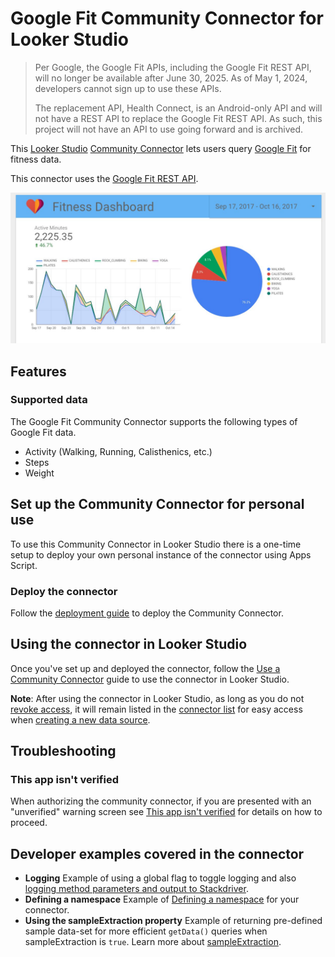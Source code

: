 # Google Fit Community Connector for Looker Studio

> Per Google, the Google Fit APIs, including the Google Fit REST API, will no
> longer be available after June 30, 2025. As of May 1, 2024, developers cannot
> sign up to use these APIs.
>
> The replacement API, Health Connect, is an Android-only API and will not have
> a REST API to replace the Google Fit REST API. As such, this project will not
> have an API to use going forward and is archived.

This [Looker Studio] [Community Connector] lets users query [Google Fit] for
fitness data.

This connector uses the [Google Fit REST API].

![An example report in Looker Studio that shows fitness activity data from Google Fit][screenshot]

## Features

### Supported data

The Google Fit Community Connector supports the following types of Google Fit
data.

- Activity (Walking, Running, Calisthenics, etc.)
- Steps
- Weight

## Set up the Community Connector for personal use

To use this Community Connector in Looker Studio there is a one-time setup to
deploy your own personal instance of the connector using Apps Script.

### Deploy the connector

Follow the [deployment guide] to deploy the Community Connector.

## Using the connector in Looker Studio

Once you've set up and deployed the connector, follow the
[Use a Community Connector] guide to use the connector in Looker Studio.

**Note**: After using the connector in Looker Studio, as long as you do not
[revoke access], it will remain listed in the [connector list] for easy access
when [creating a new data source].

## Troubleshooting

### This app isn't verified

When authorizing the community connector, if you are presented with an
"unverified" warning screen see [This app isn't verified] for details on how to
proceed.

## Developer examples covered in the connector

- **Logging**
  Example of using a global flag to toggle logging and also [logging method
  parameters and output to Stackdriver][_cc logging].
- **Defining a namespace**
  Example of [Defining a namespace][_js namespace] for your connector.
- **Using the sampleExtraction property**
  Example of returning pre-defined sample data-set for more efficient
  `getData()` queries when sampleExtraction is `true`. Learn more about
  [sampleExtraction][_sample extraction].

[Looker Studio]: https://lookerstudio.google.com/
[Community Connector]: https://developers.google.com/looker-studio/connector
[Google Fit]: https://fit.google.com
[Google Fit REST API]: https://developers.google.com/fit/rest/
[screenshot]: ./screenshot.jpg?raw=true
[deployment guide]: ../deploy.md
[Use a Community Connector]: https://developers.google.com/datastudio/connector/use
[revoke access]: https://support.google.com/datastudio/answer/9053467
[connector list]: https://lookerstudio.google.com/navigation/datasources
[creating a new data source]: https://support.google.com/datastudio/answer/6300774
[This app isn't verified]: ../verification.md
[_cc logging]: https://developers.google.com/looker-studio/connector/debug#apps_script_logging
[_js namespace]: https://stackoverflow.com/questions/881515/how-do-i-declare-a-namespace-in-javascript
[_sample extraction]: https://developers.google.com/looker-studio/connector/reference#getdata
